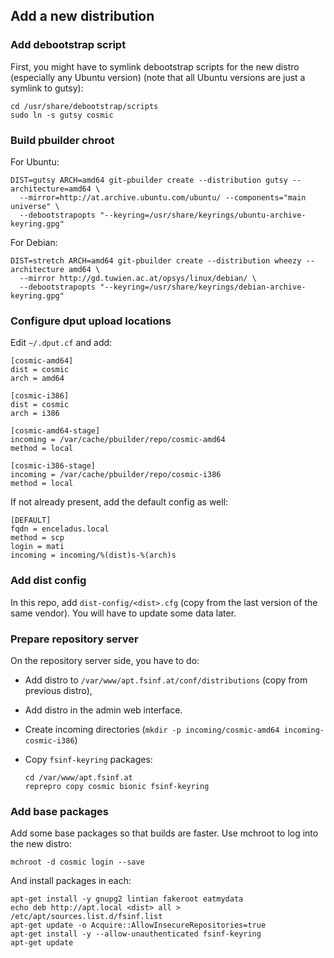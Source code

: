 ## Add a new distribution


### Add debootstrap script

First, you might have to symlink debootstrap scripts for the new distro
(especially any Ubuntu version) (note that all Ubuntu versions are just a
symlink to gutsy):

```
cd /usr/share/debootstrap/scripts
sudo ln -s gutsy cosmic
```

### Build pbuilder chroot

For Ubuntu:

```
DIST=gutsy ARCH=amd64 git-pbuilder create --distribution gutsy --architecture=amd64 \
  --mirror=http://at.archive.ubuntu.com/ubuntu/ --components="main universe" \
  --debootstrapopts "--keyring=/usr/share/keyrings/ubuntu-archive-keyring.gpg"
```

For Debian:

```
DIST=stretch ARCH=amd64 git-pbuilder create --distribution wheezy --architecture amd64 \
  --mirror http://gd.tuwien.ac.at/opsys/linux/debian/ \
  --debootstrapopts "--keyring=/usr/share/keyrings/debian-archive-keyring.gpg"
```

### Configure dput upload locations

Edit `~/.dput.cf` and add:

```
[cosmic-amd64]
dist = cosmic
arch = amd64

[cosmic-i386]
dist = cosmic
arch = i386

[cosmic-amd64-stage]
incoming = /var/cache/pbuilder/repo/cosmic-amd64
method = local

[cosmic-i386-stage]
incoming = /var/cache/pbuilder/repo/cosmic-i386
method = local
```

If not already present, add the default config as well:

```
[DEFAULT]
fqdn = enceladus.local
method = scp
login = mati
incoming = incoming/%(dist)s-%(arch)s
```

### Add dist config

In this repo, add `dist-config/<dist>.cfg` (copy from the last version of the
same vendor). You will have to update some data later.

### Prepare repository server

On the repository server side, you have to do:

* Add distro to `/var/www/apt.fsinf.at/conf/distributions` (copy from previous
  distro),
* Add distro in the admin web interface.
* Create incoming directories 
  (`mkdir -p incoming/cosmic-amd64 incoming-cosmic-i386`)
* Copy `fsinf-keyring` packages:
  
  ```
  cd /var/www/apt.fsinf.at
  reprepro copy cosmic bionic fsinf-keyring
  ```

### Add base packages

Add some base packages so that builds are faster. Use mchroot to log into the
new distro:

```
mchroot -d cosmic login --save
```

And install packages in each:

```
apt-get install -y gnupg2 lintian fakeroot eatmydata
echo deb http://apt.local <dist> all > /etc/apt/sources.list.d/fsinf.list
apt-get update -o Acquire::AllowInsecureRepositories=true
apt-get install -y --allow-unauthenticated fsinf-keyring
apt-get update
```
